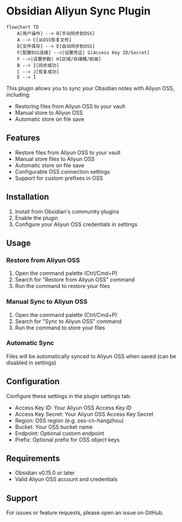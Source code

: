 # Obsidian Aliyun Sync Plugin

```mermaid
flowchart TD
    A[用户操作] --> B[手动同步到OSS]
    A --> C[从OSS恢复文件]
    D[文件保存] --> E[自动同步到OSS]
    F[配置OSS连接] -->|设置凭证| G[Access Key ID/Secret]
    F -->|设置参数| H[区域/存储桶/前缀]
    B --> I[同步成功]
    C --> J[恢复成功]
    E --> I
```

This plugin allows you to sync your Obsidian notes with Aliyun OSS, including:
- Restoring files from Aliyun OSS to your vault
- Manual store to Aliyun OSS
- Automatic store on file save

## Features

- Restore files from Aliyun OSS to your vault
- Manual store files to Aliyun OSS
- Automatic store on file save
- Configurable OSS connection settings  
- Support for custom prefixes in OSS

## Installation

1. Install from Obsidian's community plugins
2. Enable the plugin
3. Configure your Aliyun OSS credentials in settings

## Usage

### Restore from Aliyun OSS
1. Open the command palette (Ctrl/Cmd+P)
2. Search for "Restore from Aliyun OSS" command
3. Run the command to restore your files

### Manual Sync to Aliyun OSS  
1. Open the command palette (Ctrl/Cmd+P)
2. Search for "Sync to Aliyun OSS" command
3. Run the command to store your files

### Automatic Sync
Files will be automatically synced to Aliyun OSS when saved (can be disabled in settings)

## Configuration

Configure these settings in the plugin settings tab:

- Access Key ID: Your Aliyun OSS Access Key ID
- Access Key Secret: Your Aliyun OSS Access Key Secret  
- Region: OSS region (e.g. oss-cn-hangzhou)
- Bucket: Your OSS bucket name
- Endpoint: Optional custom endpoint
- Prefix: Optional prefix for OSS object keys

## Requirements

- Obsidian v0.15.0 or later
- Valid Aliyun OSS account and credentials

## Support

For issues or feature requests, please open an issue on GitHub.
